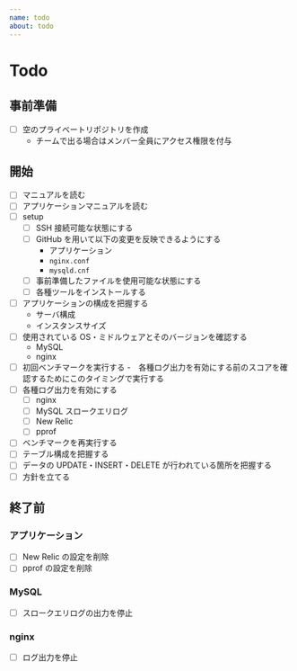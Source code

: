 ```yaml
---
name: todo
about: todo
---
```


# Todo

## 事前準備

- [ ] 空のプライベートリポジトリを作成
    - チームで出る場合はメンバー全員にアクセス権限を付与

## 開始

- [ ] マニュアルを読む
- [ ] アプリケーションマニュアルを読む
- [ ] setup
    - [ ] SSH 接続可能な状態にする
    - [ ] GitHub を用いて以下の変更を反映できるようにする
        - アプリケーション
        - `nginx.conf`
        - `mysqld.cnf`
    - [ ] 事前準備したファイルを使用可能な状態にする
    - [ ] 各種ツールをインストールする
- [ ] アプリケーションの構成を把握する
    - サーバ構成
    - インスタンスサイズ
- [ ] 使用されている OS・ミドルウェアとそのバージョンを確認する
    - MySQL
    - nginx
- [ ] 初回ベンチマークを実行する
    -　各種ログ出力を有効にする前のスコアを確認するためにこのタイミングで実行する
- [ ] 各種ログ出力を有効にする
    - [ ] nginx
    - [ ] MySQL スロークエリログ
    - [ ] New Relic
    - [ ] pprof
- [ ] ベンチマークを再実行する
- [ ] テーブル構成を把握する
- [ ] データの UPDATE・INSERT・DELETE が行われている箇所を把握する
- [ ] 方針を立てる

## 終了前

### アプリケーション

- [ ] New Relic の設定を削除
- [ ] pprof の設定を削除

### MySQL

- [ ] スロークエリログの出力を停止

### nginx

- [ ] ログ出力を停止
